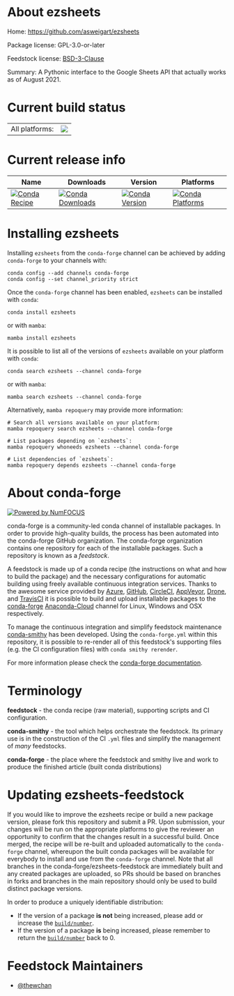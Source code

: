 About ezsheets
==============

Home: https://github.com/asweigart/ezsheets

Package license: GPL-3.0-or-later

Feedstock license: [BSD-3-Clause](https://github.com/conda-forge/ezsheets-feedstock/blob/main/LICENSE.txt)

Summary: A Pythonic interface to the Google Sheets API that actually works as of August 2021.

Current build status
====================


<table><tr><td>All platforms:</td>
    <td>
      <a href="https://dev.azure.com/conda-forge/feedstock-builds/_build/latest?definitionId=17208&branchName=main">
        <img src="https://dev.azure.com/conda-forge/feedstock-builds/_apis/build/status/ezsheets-feedstock?branchName=main">
      </a>
    </td>
  </tr>
</table>

Current release info
====================

| Name | Downloads | Version | Platforms |
| --- | --- | --- | --- |
| [![Conda Recipe](https://img.shields.io/badge/recipe-ezsheets-green.svg)](https://anaconda.org/conda-forge/ezsheets) | [![Conda Downloads](https://img.shields.io/conda/dn/conda-forge/ezsheets.svg)](https://anaconda.org/conda-forge/ezsheets) | [![Conda Version](https://img.shields.io/conda/vn/conda-forge/ezsheets.svg)](https://anaconda.org/conda-forge/ezsheets) | [![Conda Platforms](https://img.shields.io/conda/pn/conda-forge/ezsheets.svg)](https://anaconda.org/conda-forge/ezsheets) |

Installing ezsheets
===================

Installing `ezsheets` from the `conda-forge` channel can be achieved by adding `conda-forge` to your channels with:

```
conda config --add channels conda-forge
conda config --set channel_priority strict
```

Once the `conda-forge` channel has been enabled, `ezsheets` can be installed with `conda`:

```
conda install ezsheets
```

or with `mamba`:

```
mamba install ezsheets
```

It is possible to list all of the versions of `ezsheets` available on your platform with `conda`:

```
conda search ezsheets --channel conda-forge
```

or with `mamba`:

```
mamba search ezsheets --channel conda-forge
```

Alternatively, `mamba repoquery` may provide more information:

```
# Search all versions available on your platform:
mamba repoquery search ezsheets --channel conda-forge

# List packages depending on `ezsheets`:
mamba repoquery whoneeds ezsheets --channel conda-forge

# List dependencies of `ezsheets`:
mamba repoquery depends ezsheets --channel conda-forge
```


About conda-forge
=================

[![Powered by
NumFOCUS](https://img.shields.io/badge/powered%20by-NumFOCUS-orange.svg?style=flat&colorA=E1523D&colorB=007D8A)](https://numfocus.org)

conda-forge is a community-led conda channel of installable packages.
In order to provide high-quality builds, the process has been automated into the
conda-forge GitHub organization. The conda-forge organization contains one repository
for each of the installable packages. Such a repository is known as a *feedstock*.

A feedstock is made up of a conda recipe (the instructions on what and how to build
the package) and the necessary configurations for automatic building using freely
available continuous integration services. Thanks to the awesome service provided by
[Azure](https://azure.microsoft.com/en-us/services/devops/), [GitHub](https://github.com/),
[CircleCI](https://circleci.com/), [AppVeyor](https://www.appveyor.com/),
[Drone](https://cloud.drone.io/welcome), and [TravisCI](https://travis-ci.com/)
it is possible to build and upload installable packages to the
[conda-forge](https://anaconda.org/conda-forge) [Anaconda-Cloud](https://anaconda.org/)
channel for Linux, Windows and OSX respectively.

To manage the continuous integration and simplify feedstock maintenance
[conda-smithy](https://github.com/conda-forge/conda-smithy) has been developed.
Using the ``conda-forge.yml`` within this repository, it is possible to re-render all of
this feedstock's supporting files (e.g. the CI configuration files) with ``conda smithy rerender``.

For more information please check the [conda-forge documentation](https://conda-forge.org/docs/).

Terminology
===========

**feedstock** - the conda recipe (raw material), supporting scripts and CI configuration.

**conda-smithy** - the tool which helps orchestrate the feedstock.
                   Its primary use is in the construction of the CI ``.yml`` files
                   and simplify the management of *many* feedstocks.

**conda-forge** - the place where the feedstock and smithy live and work to
                  produce the finished article (built conda distributions)


Updating ezsheets-feedstock
===========================

If you would like to improve the ezsheets recipe or build a new
package version, please fork this repository and submit a PR. Upon submission,
your changes will be run on the appropriate platforms to give the reviewer an
opportunity to confirm that the changes result in a successful build. Once
merged, the recipe will be re-built and uploaded automatically to the
`conda-forge` channel, whereupon the built conda packages will be available for
everybody to install and use from the `conda-forge` channel.
Note that all branches in the conda-forge/ezsheets-feedstock are
immediately built and any created packages are uploaded, so PRs should be based
on branches in forks and branches in the main repository should only be used to
build distinct package versions.

In order to produce a uniquely identifiable distribution:
 * If the version of a package **is not** being increased, please add or increase
   the [``build/number``](https://docs.conda.io/projects/conda-build/en/latest/resources/define-metadata.html#build-number-and-string).
 * If the version of a package **is** being increased, please remember to return
   the [``build/number``](https://docs.conda.io/projects/conda-build/en/latest/resources/define-metadata.html#build-number-and-string)
   back to 0.

Feedstock Maintainers
=====================

* [@thewchan](https://github.com/thewchan/)

